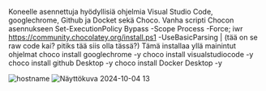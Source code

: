 Koneelle asennettuja hyödyllisiä ohjelmia Visual Studio Code, googlechrome, Github ja Docket sekä Choco.
Vanha scripti Chocon asennukseen Set-ExecutionPolicy Bypass -Scope Process -Force; iwr https://community.chocolatey.org/install.ps1 -UseBasicParsing | (tää on se raw code kai? pitiks tää siis olla tässä?)
Tämä installaa yllä mainintut ohjelmat
choco install googlechrome -y
choco install visualstudiocode -y
choco install github Desktop -y
choco install Docker Desktop -y

![hostname](https://github.com/user-attachments/assets/1b144b0a-349f-46f0-aa2f-44740a4541d8)
![Näyttökuva 2024-10-04 13](https://github.com/user-attachments/assets/dea850bc-8d06-4993-b8cf-3a00a064a2b2)
